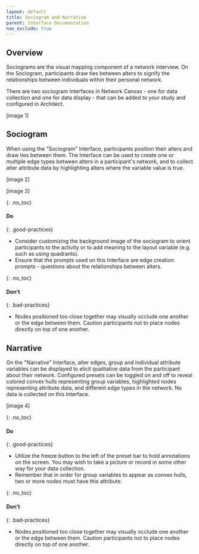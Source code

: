 ```yaml
---
layout: default
title: Sociogram and Narrative
parent: Interface Documentation
nav_exclude: true
---
```

## Overview

Sociograms are the visual mapping component of a network interview. On the Sociogram, participants draw ties between alters to signify the relationships between individuals within their personal network. 

There are two sociogram Interfaces in Network Canvas - one for data collection and one for data display - that can be added to your study and configured in Architect.

[image 1]

## Sociogram

When using the "Sociogram" Interface, participants position their alters and draw ties between them. The Interface can be used to create one or multiple edge types between alters in a participant's network, and to collect alter attribute data by highlighting alters where the variable value is true. 

[image 2]

[image 3]

{: .no_toc}
#### Do

{: .good-practices}
- Consider customizing the background image of the sociogram to orient participants to the activity or to add meaning to the layout variable (e.g. such as using quadrants). 
- Ensure that the prompts used on this Interface are edge creation prompts - questions about the relationships between alters. 

{: .no_toc}
#### Don't

{: .bad-practices}
- Nodes positioned too close together may visually occlude one another or the edge between them. Caution participants not to place nodes directly on top of one another. 

## Narrative

On the "Narrative" Interface, alter edges, group and individual attribute variables can be displayed to elicit qualitative data from the participant about their network. Configured presets can be toggled on and off to reveal colored convex hulls representing group variables, highlighted nodes representing attribute data, and different edge types in the network. No data is collected on this Interface. 

[image 4]

{: .no_toc}
#### Do

{: .good-practices}
- Utilize the freeze button to the left of the preset bar to hold annotations on the screen. You may wish to take a picture or record in some other way for your data collection.
- Remember that in order for group variables to appear as convex hulls, two or more nodes must have this attribute.

{: .no_toc}
#### Don't

{: .bad-practices}
- Nodes positioned too close together may visually occlude one another or the edge between them. Caution participants not to place nodes directly on top of one another. 
